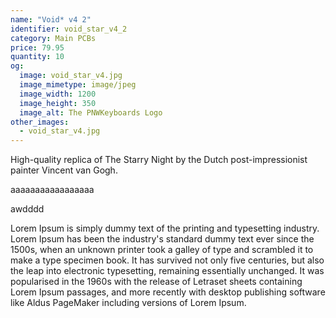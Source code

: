 ```yaml
---
name: "Void* v4 2"
identifier: void_star_v4_2
category: Main PCBs
price: 79.95
quantity: 10
og:
  image: void_star_v4.jpg
  image_mimetype: image/jpeg
  image_width: 1200
  image_height: 350
  image_alt: The PNWKeyboards Logo
other_images:
  - void_star_v4.jpg
---
```

High-quality replica of The Starry Night by the Dutch post-impressionist painter Vincent van Gogh.

aaaaaaaaaaaaaaaaa

awdddd

Lorem Ipsum is simply dummy text of the printing and typesetting industry. Lorem Ipsum has been the industry's standard dummy text ever since the 1500s, when an unknown printer took a galley of type and scrambled it to make a type specimen book. It has survived not only five centuries, but also the leap into electronic typesetting, remaining essentially unchanged. It was popularised in the 1960s with the release of Letraset sheets containing Lorem Ipsum passages, and more recently with desktop publishing software like Aldus PageMaker including versions of Lorem Ipsum.
